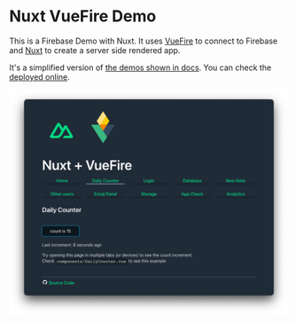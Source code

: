 # Nuxt VueFire Demo

This is a Firebase Demo with Nuxt. It uses [VueFire](https://vuefire.vuejs.org/) to connect to Firebase and [Nuxt](https://nuxtjs.org/) to create a server side rendered app.

It's a simplified version of [the demos shown in docs](https://vuefire.vuejs.org/nuxt/deployment.html). You can check the [deployed online](https://nuxtotravez.web.app).

![Screenshot](./assets/screenshot.png)
